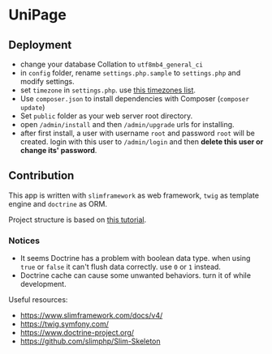 # UniPage

## Deployment
* change your database Collation to `utf8mb4_general_ci`
* in `config` folder, rename `settings.php.sample` to `settings.php` and modify settings.
* set `timezone` in `settings.php`. use [this timezones list][2].
* Use `composer.json` to install dependencies with Composer (`composer update`)
* Set `public` folder as your web server root directory.
* open `/admin/install` and then `/admin/upgrade` urls for installing.
* after first install, a user with username `root` and password `root` will be created. login with this user to `/admin/login` and then **delete this user or change its' password**.

## Contribution
This app is written with `slimframework` as web framework, `twig` as template engine and `doctrine` as ORM.

Project structure is based on [this tutorial][1].

### Notices
* It seems Doctrine has a problem with boolean data type. when using `true` or `false` it can't flush data correctly.
use `0` or `1` instead.
* Doctrine cache can cause some unwanted behaviors. turn it of while development.

Useful resources:
* https://www.slimframework.com/docs/v4/
* https://twig.symfony.com/
* https://www.doctrine-project.org/
* https://github.com/slimphp/Slim-Skeleton

[1]: https://odan.github.io/2019/11/05/slim4-tutorial.html
[2]: https://www.php.net/manual/en/timezones.php

